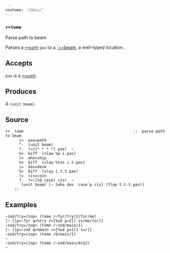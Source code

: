 ```yaml
---
navhome: '/docs/'
---
```


### `++tome`

Parse path to beam

Parses a [`++path`]() `pax` to a [\`++beam](), a well-typed location.

## Accepts

`pax` is a [`++path`]().

## Produces

A `(unit beam)`.

## Source

    ++  tome                                                ::  parse path to beam
          |=  pax=path
          ^-  (unit beam)
          ?.  ?=([* * * *] pax)  ~
          %+  biff  (slaw %p i.pax)
          |=  who=ship
          %+  biff  (slaw %tas i.t.pax)
          |=  dex=desk
          %+  biff  (slay i.t.t.pax)
          |=  cis=coin
          ?.  ?=([%$ case] cis)  ~
          `(unit beam)`[~ [who dex `case`p.cis] (flop t.t.t.pax)]
        ::

## Examples

    ~zod/try=/zop> (tome /~fyr/try/2/for/me)
    [~ [[p=~fyr q=%try r=[%ud p=2]] s=/me/for]]
    ~zod/try=/zop> (tome /~zod/main/1)
    [~ [[p=~zod q=%main r=[%ud p=1]] s=/]]
    ~zod/try=/zop> (tome /0/main/1)
    ~
    ~zod/try=/zop> (tome /~zod/main/0x12)
    ~
